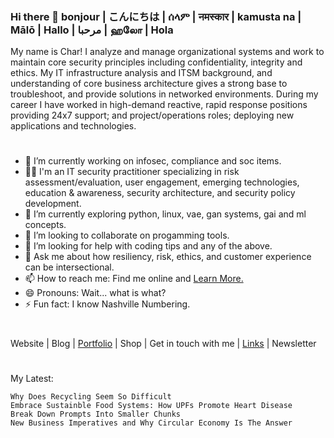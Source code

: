 ### Hi there 👋 bonjour | こんにちは | ሰላም | नमस्कार | kamusta na | Mālō | Hallo | مرحبا | ஹலோ | Hola
My name is Char! I analyze and manage organizational systems and work to maintain core security principles including confidentiality, integrity and ethics.  My IT infrastructure analysis and ITSM background, and understanding of core business architecture gives a strong base to troubleshoot, and provide solutions in networked environments. During my career I have worked in high-demand reactive, rapid response positions providing 24x7 support; and project/operations roles; deploying new applications and technologies. 
#

- 🔭 I’m currently working on infosec, compliance and soc items.
- 👨‍💻 I'm an IT security practitioner specializing in risk assessment/evaluation, user engagement, emerging technologies, education & awareness, security architecture, and security policy development.
- 🌱 I’m currently exploring python, linux, vae, gan systems, gai and ml concepts.
- 👯 I’m looking to collaborate on progamming tools.
- 🤔 I’m looking for help with coding tips and any of the above.
- 💬 Ask me about how resiliency, risk, ethics, and customer experience can be intersectional.
- 📫 How to reach me: Find me online and [Learn More.](https://solo.to/treadm1ll)
- 😄 Pronouns: Wait... what is what?
- ⚡ Fun fact: I know Nashville Numbering.

#
Website | Blog | [Portfolio](https://github.com/Char-Hunt/Learning-Info-Sec#portfolio-list) | Shop | Get in touch with me | [Links](https://solo.to/treadm1ll) | Newsletter
#
My Latest:

    Why Does Recycling Seem So Difficult
    Embrace Sustainble Food Systems: How UPFs Promote Heart Disease
    Break Down Prompts Into Smaller Chunks
    New Business Imperatives and Why Circular Economy Is The Answer
    
